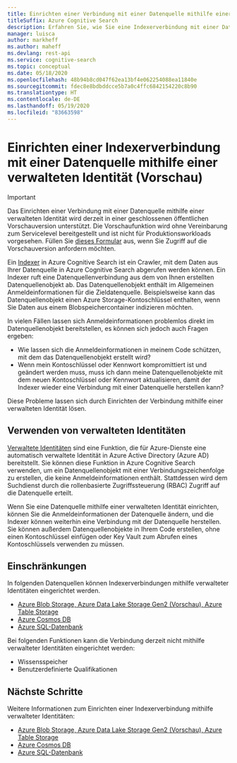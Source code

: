 ```yaml
---
title: Einrichten einer Verbindung mit einer Datenquelle mithilfe einer verwalteten Identität (Vorschau)
titleSuffix: Azure Cognitive Search
description: Erfahren Sie, wie Sie eine Indexerverbindung mit einer Datenquelle mithilfe einer verwalteten Identität einrichten (Vorschau).
manager: luisca
author: markheff
ms.author: maheff
ms.devlang: rest-api
ms.service: cognitive-search
ms.topic: conceptual
ms.date: 05/18/2020
ms.openlocfilehash: 48b94b8cd047f62ea13bf4e062254088ea11840e
ms.sourcegitcommit: fdec8e8bdbddcce5b7a0c4ffc6842154220c8b90
ms.translationtype: HT
ms.contentlocale: de-DE
ms.lasthandoff: 05/19/2020
ms.locfileid: "83663598"
---
```

# <a name="set-up-an-indexer-connection-to-a-data-source-using-a-managed-identity-preview"></a>Einrichten einer Indexerverbindung mit einer Datenquelle mithilfe einer verwalteten Identität (Vorschau)

> [!IMPORTANT] 
> Das Einrichten einer Verbindung mit einer Datenquelle mithilfe einer verwalteten Identität wird derzeit in einer geschlossenen öffentlichen Vorschauversion unterstützt. Die Vorschaufunktion wird ohne Vereinbarung zum Servicelevel bereitgestellt und ist nicht für Produktionsworkloads vorgesehen.
> Füllen Sie [dieses Formular](https://aka.ms/azure-cognitive-search/mi-preview-request) aus, wenn Sie Zugriff auf die Vorschauversion anfordern möchten.

Ein [Indexer](search-indexer-overview.md) in Azure Cognitive Search ist ein Crawler, mit dem Daten aus Ihrer Datenquelle in Azure Cognitive Search abgerufen werden können. Ein Indexer ruft eine Datenquellenverbindung aus dem von Ihnen erstellten Datenquellenobjekt ab. Das Datenquellenobjekt enthält im Allgemeinen Anmeldeinformationen für die Zieldatenquelle. Beispielsweise kann das Datenquellenobjekt einen Azure Storage-Kontoschlüssel enthalten, wenn Sie Daten aus einem Blobspeichercontainer indizieren möchten.

In vielen Fällen lassen sich Anmeldeinformationen problemlos direkt im Datenquellenobjekt bereitstellen, es können sich jedoch auch Fragen ergeben:
* Wie lassen sich die Anmeldeinformationen in meinem Code schützen, mit dem das Datenquellenobjekt erstellt wird?
* Wenn mein Kontoschlüssel oder Kennwort kompromittiert ist und geändert werden muss, muss ich dann meine Datenquellenobjekte mit dem neuen Kontoschlüssel oder Kennwort aktualisieren, damit der Indexer wieder eine Verbindung mit einer Datenquelle herstellen kann?

Diese Probleme lassen sich durch Einrichten der Verbindung mithilfe einer verwalteten Identität lösen.

## <a name="using-managed-identities"></a>Verwenden von verwalteten Identitäten

[Verwaltete Identitäten](https://docs.microsoft.com/azure/active-directory/managed-identities-azure-resources/overview) sind eine Funktion, die für Azure-Dienste eine automatisch verwaltete Identität in Azure Active Directory (Azure AD) bereitstellt. Sie können diese Funktion in Azure Cognitive Search verwenden, um ein Datenquellenobjekt mit einer Verbindungszeichenfolge zu erstellen, die keine Anmeldeinformationen enthält. Stattdessen wird dem Suchdienst durch die rollenbasierte Zugriffssteuerung (RBAC) Zugriff auf die Datenquelle erteilt.

Wenn Sie eine Datenquelle mithilfe einer verwalteten Identität einrichten, können Sie die Anmeldeinformationen der Datenquelle ändern, und die Indexer können weiterhin eine Verbindung mit der Datenquelle herstellen. Sie können außerdem Datenquellenobjekte in Ihrem Code erstellen, ohne einen Kontoschlüssel einfügen oder Key Vault zum Abrufen eines Kontoschlüssels verwenden zu müssen.

## <a name="limitations"></a>Einschränkungen

In folgenden Datenquellen können Indexerverbindungen mithilfe verwalteter Identitäten eingerichtet werden. 

* [Azure Blob Storage, Azure Data Lake Storage Gen2 (Vorschau), Azure Table Storage](search-howto-managed-identities-storage.md)
* [Azure Cosmos DB](search-howto-managed-identities-cosmos-db.md)
* [Azure SQL-Datenbank](search-howto-managed-identities-sql.md)

Bei folgenden Funktionen kann die Verbindung derzeit nicht mithilfe verwalteter Identitäten eingerichtet werden:
* Wissensspeicher
* Benutzerdefinierte Qualifikationen
 
## <a name="next-steps"></a>Nächste Schritte

Weitere Informationen zum Einrichten einer Indexerverbindung mithilfe verwalteter Identitäten:

* [Azure Blob Storage, Azure Data Lake Storage Gen2 (Vorschau), Azure Table Storage](search-howto-managed-identities-storage.md)
* [Azure Cosmos DB](search-howto-managed-identities-cosmos-db.md)
* [Azure SQL-Datenbank](search-howto-managed-identities-sql.md)